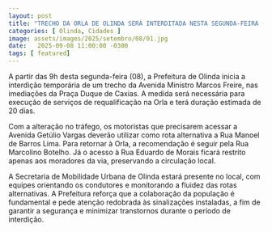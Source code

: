 ```yaml
---
layout: post
title: "TRECHO DA ORLA DE OLINDA SERÁ INTERDITADA NESTA SEGUNDA-FEIRA (08), ÀS 9H"
categories: [ Olinda, Cidades ]
image: assets/images/2025/setembro/08/01.jpg
date:   2025-09-08 11:00:00 -0300
tags: [ featured]
---
```

A partir das 9h desta segunda-feira (08), a Prefeitura de Olinda inicia a interdição temporária de um trecho da Avenida Ministro Marcos Freire, nas imediações da Praça Duque de Caxias. A medida será necessária para execução de serviços de requalificação na Orla e terá duração estimada de 20 dias.

Com a alteração no tráfego, os motoristas que precisarem acessar a Avenida Getúlio Vargas deverão utilizar como rota alternativa a Rua Manoel de Barros Lima. Para retornar à Orla, a recomendação é seguir pela Rua Marcolino Botelho. Já o acesso à Rua Eduardo de Morais ficará restrito apenas aos moradores da via, preservando a circulação local.

A Secretaria de Mobilidade Urbana de Olinda estará presente no local, com equipes orientando os condutores e monitorando a fluidez das rotas alternativas. A Prefeitura reforça que a colaboração da população é fundamental e pede atenção redobrada às sinalizações instaladas, a fim de garantir a segurança e minimizar transtornos durante o período de interdição.